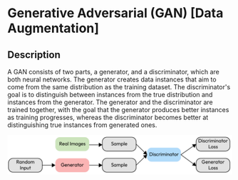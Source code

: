 # Generative Adversarial (GAN) [Data Augmentation]

## Description

A GAN consists of two parts, a generator, and a discriminator, which are both neural networks.
The generator creates data instances that aim to come from the same distribution as the training dataset.
The discriminator's goal is to distinguish between instances from the true distribution and instances from the generator.
The generator and the discriminator are trained together, with the goal that the generator produces better instances as training progresses, whereas the discriminator becomes better at distinguishing true instances from generated ones.

![](generative_adversarial/image1.png)
